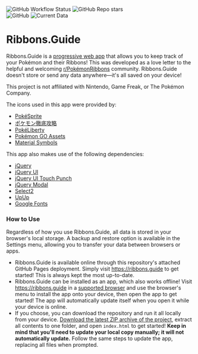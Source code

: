 ![GitHub Workflow Status](https://img.shields.io/github/actions/workflow/status/azekthi/Ribbons.Guide/deploy.yml?logo=pwa) ![GitHub Repo stars](https://img.shields.io/github/stars/Azekthi/Ribbons.Guide?style=social)\
![GitHub](https://img.shields.io/github/license/azekthi/Ribbons.Guide) ![Current Data](https://img.shields.io/badge/data-Scarlet%20%26%20Violet%20v1.2.0-69183D)

# Ribbons.Guide

Ribbons.Guide is a [progressive web app](https://en.wikipedia.org/wiki/Progressive_web_app) that allows you to keep track of your Pokémon and their Ribbons! This was developed as a love letter to the helpful and welcoming [r/PokémonRibbons](https://www.reddit.com/r/pokemonribbons/) community. Ribbons.Guide doesn't store or send any data anywhere—it's all saved on your device!

This project is not affiliated with Nintendo, Game Freak, or The Pokémon Company.

The icons used in this app were provided by:
- [PokéSprite](https://github.com/msikma/pokesprite)
- [ポケモン徹底攻略](https://yakkun.com/sv/zukan/#filter=9)
- [PokéLiberty](https://pokeliberty.net/resources/82)
- [Pokémon GO Assets](https://github.com/PokeMiners/pogo_assets)
- [Material Symbols](https://github.com/google/material-design-icons)

This app also makes use of the following dependencies:
- [jQuery](https://github.com/jquery/jquery)
- [jQuery UI](https://github.com/jquery/jquery-ui)
- [jQuery UI Touch Punch](https://github.com/RWAP/jquery-ui-touch-punch)
- [jQuery Modal](https://github.com/kylefox/jquery-modal)
- [Select2](https://github.com/select2/select2)
- [UpUp](https://github.com/TalAter/UpUp)
- [Google Fonts](https://fonts.google.com/)

### How to Use

Regardless of how you use Ribbons.Guide, all data is stored in your browser's local storage. A backup and restore option is available in the Settings menu, allowing you to transfer your data between browsers or apps.

- Ribbons.Guide is available online through this repository's attached GitHub Pages deployment. Simply visit https://ribbons.guide to get started! This is always kept the most up-to-date.
- Ribbons.Guide can be installed as an app, which also works offline! Visit https://ribbons.guide in a [supported browser](https://en.wikipedia.org/wiki/Progressive_web_app) and use the browser's menu to install the app onto your device, then open the app to get started! The app will automatically update itself when you open it while your device is online.
- If you choose, you can download the repository and run it all locally from your device. [Download the latest ZIP archive of the project](https://github.com/Azekthi/Ribbons.Guide/zipball/main/), extract all contents to one folder, and open `index.html` to get started! **Keep in mind that you'll need to update your local copy manually; it will not automatically update.** Follow the same steps to update the app, replacing all files when prompted.
